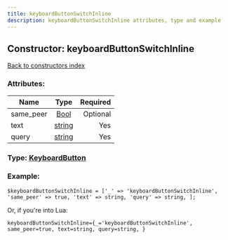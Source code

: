 ```yaml
---
title: keyboardButtonSwitchInline
description: keyboardButtonSwitchInline attributes, type and example
---
```

## Constructor: keyboardButtonSwitchInline  
[Back to constructors index](index.md)



### Attributes:

| Name     |    Type       | Required |
|----------|:-------------:|---------:|
|same\_peer|[Bool](../types/Bool.md) | Optional|
|text|[string](../types/string.md) | Yes|
|query|[string](../types/string.md) | Yes|



### Type: [KeyboardButton](../types/KeyboardButton.md)


### Example:

```
$keyboardButtonSwitchInline = ['_' => 'keyboardButtonSwitchInline', 'same_peer' => true, 'text' => string, 'query' => string, ];
```  

Or, if you're into Lua:  


```
keyboardButtonSwitchInline={_='keyboardButtonSwitchInline', same_peer=true, text=string, query=string, }

```


